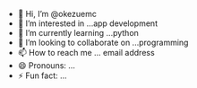 - 👋 Hi, I’m @okezuemc
- 👀 I’m interested in ...app development
- 🌱 I’m currently learning ...python
- 💞️ I’m looking to collaborate on ...programming
- 📫 How to reach me ... email address
- 😄 Pronouns: ...
- ⚡ Fun fact: ...

<!---
okezuemc/okezuemc is a ✨ special ✨ repository because its `README.md` (this file) appears on your GitHub profile.
You can click the Preview link to take a look at your changes.
--->
